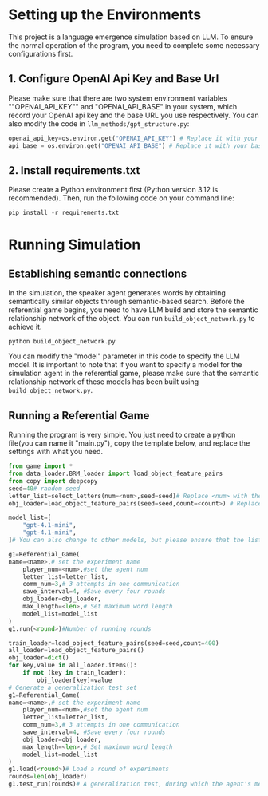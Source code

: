 # Setting up the Environments
This project is a language emergence simulation based on LLM. To ensure the normal operation of the program, you need to complete some necessary configurations first. 
## 1. Configure OpenAI Api Key and Base Url
Please make sure that there are two system environment variables ""OPENAI_API_KEY"" and "OPENAI_API_BASE" in your system, which record your OpenAI api key and the base URL you use respectively. 
You can also modify the code in ```llm_methods/gpt_structure.py```:
```python
openai_api_key=os.environ.get("OPENAI_API_KEY") # Replace it with your api key
api_base = os.environ.get("OPENAI_API_BASE") # Replace it with your base URL
```
## 2. Install requirements.txt
Please create a Python environment first (Python version 3.12 is recommended).
Then, run the following code on your command line:
```
pip install -r requirements.txt
``` 
# Running Simulation
## Establishing semantic connections
In the simulation, the speaker agent generates words by obtaining semantically similar objects through semantic-based search. Before the referential game begins, you need to have LLM build and store the semantic relationship network of the object. You can run ```build_object_network.py``` to achieve it.
```
python build_object_network.py
```
You can modify the "model" parameter in this code to specify the LLM model. It is important to note that if you want to specify a model for the simulation agent in the referential game, please make sure that the semantic relationship network of these models has been built using ```build_object_network.py```.
## Running a Referential Game
Running the program is very simple. You just need to create a python file(you can name it "main.py"), copy the template below, and replace the settings with what you need.
```python 
from game import *
from data_loader.BRM_loader import load_object_feature_pairs
from copy import deepcopy
seed=40# random seed
letter_list=select_letters(num=<num>,seed=seed)# Replace <num> with the number of letters you want
obj_loader=load_object_feature_pairs(seed=seed,count=<count>) # Replace <count> with the number of objects you want for language emergence

model_list=[
    "gpt-4.1-mini",
    "gpt-4.1-mini",
]# You can also change to other models, but please ensure that the list size is consistent with the number of agents.

g1=Referential_Game(
name=<name>,# set the experiment name
    player_num=<num>,#set the agent num
    letter_list=letter_list,
    comm_num=3,# 3 attempts in one communication
    save_interval=4, #Save every four rounds
    obj_loader=obj_loader,
    max_length=<len>,# Set maximum word length
    model_list=model_list
)
g1.run(<round>)#Number of running rounds

train_loader=load_object_feature_pairs(seed=seed,count=400)
all_loader=load_object_feature_pairs()
obj_loader=dict()
for key,value in all_loader.items():
    if not (key in train_loader):
        obj_loader[key]=value
# Generate a generalization test set
g1=Referential_Game(
name=<name>,# set the experiment name
    player_num=<num>,#set the agent num
    letter_list=letter_list,
    comm_num=3,# 3 attempts in one communication
    save_interval=4, #Save every four rounds
    obj_loader=obj_loader,
    max_length=<len>,# Set maximum word length
    model_list=model_list
)
g1.load(<round>)# Load a round of experiments
rounds=len(obj_loader)
g1.test_run(rounds)# A generalization test, during which the agent's memory is not updated.
```

